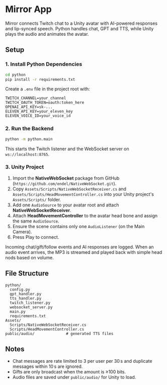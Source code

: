 # Mirror App

Mirror connects Twitch chat to a Unity avatar with AI-powered responses and lip-synced speech. Python handles chat, GPT and TTS, while Unity plays the audio and animates the avatar.

## Setup

### 1. Install Python Dependencies
```bash
cd python
pip install -r requirements.txt
```

Create a `.env` file in the project root with:
```
TWITCH_CHANNEL=your_channel
TWITCH_OAUTH_TOKEN=oauth:token_here
OPENAI_API_KEY=sk-...
ELEVEN_API_KEY=your_eleven_key
ELEVEN_VOICE_ID=your_voice_id
```

### 2. Run the Backend
```bash
python -m python.main
```
This starts the Twitch listener and the WebSocket server on `ws://localhost:8765`.

### 3. Unity Project
1. Import the **NativeWebSocket** package from GitHub (`https://github.com/endel/NativeWebSocket.git`).
2. Copy `Assets/Scripts/NativeWebSocketReceiver.cs` and `Assets/Scripts/HeadMovementController.cs` into your Unity project's `Assets/Scripts/` folder.
3. Add one `AudioSource` to your avatar root and attach **NativeWebSocketReceiver**.
4. Attach **HeadMovementController** to the avatar head bone and assign the same `AudioSource`.
5. Ensure the scene contains only one `AudioListener` (on the Main Camera).
6. Press Play to connect.

Incoming chat/gift/follow events and AI responses are logged. When an audio event arrives, the MP3 is streamed and played back with simple head nods based on volume.

## File Structure
```
python/
  config.py
  gpt_handler.py
  tts_handler.py
  twitch_listener.py
  websocket_server.py
  main.py
  requirements.txt
Assets/
  Scripts/NativeWebSocketReceiver.cs
  Scripts/HeadMovementController.cs
public/audio/              # generated TTS files
```

## Notes
- Chat messages are rate limited to 3 per user per 30 s and duplicate messages within 10 s are ignored.
- Gifts are only broadcast when the amount is ≥100 bits.
- Audio files are saved under `public/audio/` for Unity to load.
